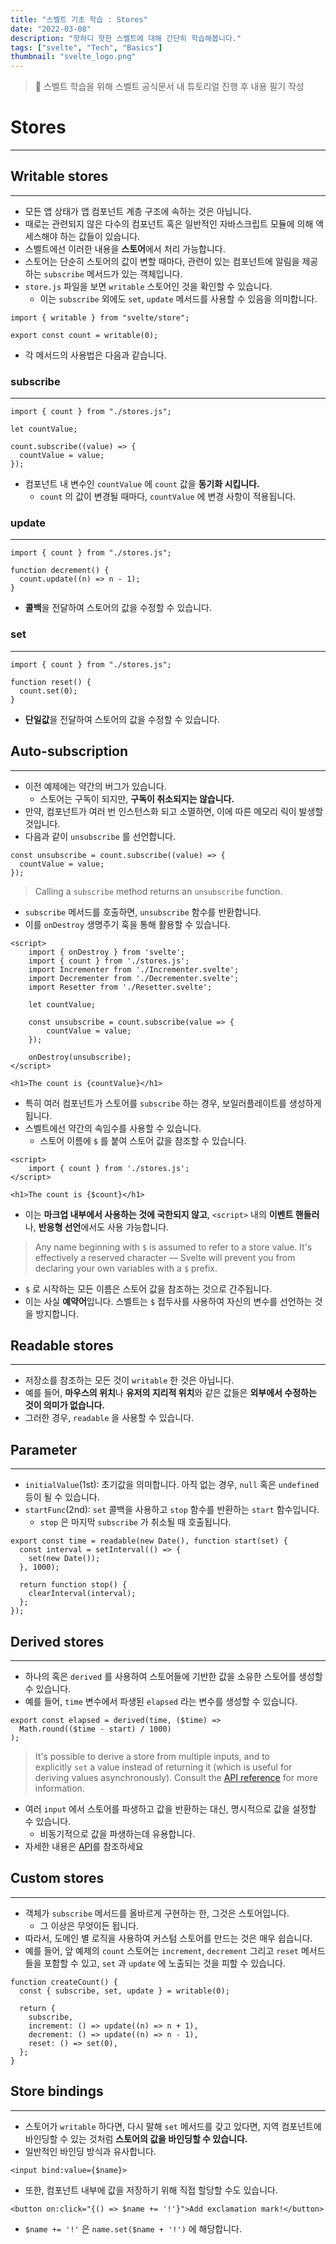 ```yaml
---
title: "스벨트 기초 학습 : Stores"
date: "2022-03-08"
description: "핫하디 핫한 스벨트에 대해 간단히 학습해봅니다."
tags: ["svelte", "Tech", "Basics"]
thumbnail: "svelte_logo.png"
---
```


> 📖 스벨트 학습을 위해 스벨트 공식문서 내 튜토리얼 진행 후 내용 필기 작성

# Stores

---

## Writable stores

---

- 모든 앱 상태가 앱 컴포넌트 계층 구조에 속하는 것은 아닙니다.
- 때로는 관련되지 않은 다수의 컴포넌트 혹은 일반적인 자바스크립트 모듈에 의해 액세스해야 하는 값들이 있습니다.
- 스벨트에선 이러한 내용을 **스토어**에서 처리 가능합니다.
- 스토어는 단순히 스토어의 값이 변할 때마다, 관련이 있는 컴포넌트에 알림을 제공하는 `subscribe` 메서드가 있는 객체입니다.
- `store.js` 파일을 보면 `writable` 스토어인 것을 확인할 수 있습니다.
  - 이는 `subscribe` 외에도 `set`, `update` 메서드를 사용할 수 있음을 의미합니다.

```tsx
import { writable } from "svelte/store";

export const count = writable(0);
```

- 각 메서드의 사용법은 다음과 같습니다.

### subscribe

---

```tsx
import { count } from "./stores.js";

let countValue;

count.subscribe((value) => {
  countValue = value;
});
```

- 컴포넌트 내 변수인 `countValue` 에 `count` 값을 **동기화 시킵니다.**
  - `count` 의 값이 변경될 때마다, `countValue` 에 변경 사항이 적용됩니다.

### update

---

```tsx
import { count } from "./stores.js";

function decrement() {
  count.update((n) => n - 1);
}
```

- **콜백**을 전달하여 스토어의 값을 수정할 수 있습니다.

### set

---

```tsx
import { count } from "./stores.js";

function reset() {
  count.set(0);
}
```

- **단일값**을 전달하여 스토어의 값을 수정할 수 있습니다.

## Auto-subscription

---

- 이전 예제에는 약간의 버그가 있습니다.
  - 스토어는 구독이 되지만, **구독이 취소되지는 않습니다.**
- 만약, 컴포넌트가 여러 번 인스턴스화 되고 소멸하면, 이에 따른 메모리 릭이 발생할 것입니다.
- 다음과 같이 `unsubscribe` 를 선언합니다.

```tsx
const unsubscribe = count.subscribe((value) => {
  countValue = value;
});
```

> Calling a `subscribe` method returns an `unsubscribe` function.

- `subscribe` 메서드를 호출하면, `unsubscribe` 함수를 반환합니다.
- 이를 `onDestroy` 생명주기 훅을 통해 활용할 수 있습니다.

```tsx
<script>
	import { onDestroy } from 'svelte';
	import { count } from './stores.js';
	import Incrementer from './Incrementer.svelte';
	import Decrementer from './Decrementer.svelte';
	import Resetter from './Resetter.svelte';

	let countValue;

	const unsubscribe = count.subscribe(value => {
		countValue = value;
	});

	onDestroy(unsubscribe);
</script>

<h1>The count is {countValue}</h1>
```

- 특히 여러 컴포넌트가 스토어를 `subscribe` 하는 경우, 보일러플레이트를 생성하게 됩니다.
- 스벨트에선 약간의 속임수를 사용할 수 있습니다.
  - 스토어 이름에 `$` 를 붙여 스토어 값을 참조할 수 있습니다.

```tsx
<script>
	import { count } from './stores.js';
</script>

<h1>The count is {$count}</h1>
```

- 이는 **마크업 내부에서 사용하는 것에 국한되지 않고**, `<script>` 내의 **이벤트 핸들러**나, **반응형 선언**에서도 사용 가능합니다.

> Any name beginning with `$` is assumed to refer to a store value. It's effectively a reserved character — Svelte will prevent you from declaring your own variables with a `$` prefix.

- `$` 로 시작하는 모든 이름은 스토어 값을 참조하는 것으로 간주됩니다.
- 이는 사실 **예약어**입니다. 스벨트는 `$` 접두사를 사용하여 자신의 변수를 선언하는 것을 방지합니다.

## Readable stores

---

- 저장소를 참조하는 모든 것이 `writable` 한 것은 아닙니다.
- 예를 들어, **마우스의 위치**나 **유저의 지리적 위치**와 같은 값들은 **외부에서 수정하는 것이 의미가 없습니다.**
- 그러한 경우, `readable` 을 사용할 수 있습니다.

## Parameter

---

- `initialValue`(1st): 초기값을 의미합니다. 아직 없는 경우, `null` 혹은 `undefined` 등이 될 수 있습니다.
- `startFunc`(2nd): `set` 콜백을 사용하고 `stop` 함수를 반환하는 `start` 함수입니다.
  - `stop` 은 마지막 `subscribe` 가 취소될 때 호출됩니다.

```tsx
export const time = readable(new Date(), function start(set) {
  const interval = setInterval(() => {
    set(new Date());
  }, 1000);

  return function stop() {
    clearInterval(interval);
  };
});
```

## Derived stores

---

- 하나의 혹은 `derived` 를 사용하여 스토어들에 기반한 값을 소유한 스토어를 생성할 수 있습니다.
- 예를 들어, `time` 변수에서 파생된 `elapsed` 라는 변수를 생성할 수 있습니다.

```tsx
export const elapsed = derived(time, ($time) =>
  Math.round(($time - start) / 1000)
);
```

> It's possible to derive a store from multiple inputs, and to explicitly `set` a value instead of returning it (which is useful for deriving values asynchronously). Consult the [API reference](https://svelte.dev/docs#run-time-svelte-store-derived) for more information.

- 여러 `input` 에서 스토어를 파생하고 값을 반환하는 대신, 명시적으로 값을 설정할 수 있습니다.
  - 비동기적으로 값을 파생하는데 유용합니다.
- 자세한 내용은 [API](https://svelte.dev/docs#run-time-svelte-store-derived)를 참조하세요

## Custom stores

---

- 객체가 `subscribe` 메서드를 올바르게 구현하는 한, 그것은 스토어입니다.
  - 그 이상은 무엇이든 됩니다.
- 따라서, 도메인 별 로직을 사용하여 커스텀 스토어를 만드는 것은 매우 쉽습니다.
- 예를 들어, 앞 예제의 `count` 스토어는 `increment`, `decrement` 그리고 `reset` 메서드들을 포함할 수 있고, `set` 과 `update` 에 노출되는 것을 피할 수 있습니다.

```tsx
function createCount() {
  const { subscribe, set, update } = writable(0);

  return {
    subscribe,
    increment: () => update((n) => n + 1),
    decrement: () => update((n) => n - 1),
    reset: () => set(0),
  };
}
```

## Store bindings

---

- 스토어가 `writable` 하다면, 다시 말해 `set` 메서드를 갖고 있다면, 지역 컴포넌트에 바인딩할 수 있는 것처럼 **스토어의 값을 바인딩할 수 있습니다.**
- 일반적인 바인딩 방식과 유사합니다.

```tsx
<input bind:value={$name}>
```

- 또한, 컴포넌트 내부에 값을 저장하기 위해 직접 할당할 수도 있습니다.

```tsx
<button on:click="{() => $name += '!'}">Add exclamation mark!</button>
```

- `$name += '!'` 은 `name.set($name + '!')` 에 해당합니다.

